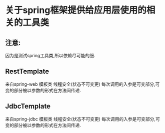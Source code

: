 # 关于spring框架提供给应用层使用的相关的工具类


## 注意:
因为是测试spring工具类,所以依赖尽可能的细.


## RestTemplate
来自spring-web
模板类
线程安全(状态不可变更)
每次调用的入参是可变部分,可变的部分被以参数的形式在方法间传递.


## JdbcTemplate
来自spring-jdbc
模板类
线程安全(状态不可变更)
每次调用的入参是可变部分,可变的部分被以参数的形式在方法间传递.


